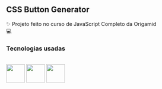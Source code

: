## CSS Button Generator 

✨ Projeto feito no curso de JavaScript Completo da Origamid <br>
💻 

### Tecnologias usadas
<br>

<div>
<img src="https://cdn.jsdelivr.net/gh/devicons/devicon/icons/html5/html5-plain.svg" width="50em" />
<img src="https://cdn.jsdelivr.net/gh/devicons/devicon/icons/css3/css3-plain.svg" width="50em"/>
<img src="https://cdn.jsdelivr.net/gh/devicons/devicon/icons/javascript/javascript-plain.svg" width="50em" />

</div>

